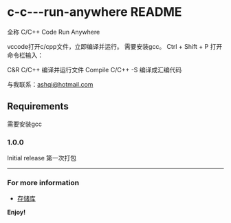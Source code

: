 # c-c---run-anywhere README

全称 C/C++ Code Run Anywhere

vccode打开c/cpp文件，立即编译并运行。 需要安装gcc。
Ctrl + Shift + P 打开命令栏输入： 

C&R C/C++ 编译并运行文件
Compile C/C++ -S 编译成汇编代码

与我联系：ashqi@hotmail.com

## Requirements

需要安装gcc

### 1.0.0

Initial release 第一次打包

-----------------------------------------------------------------------------------------------------------

### For more information

* [存储库](https://github.com/Syclight/C-and-CPP-Run-Anywhere.git/)

**Enjoy!**
